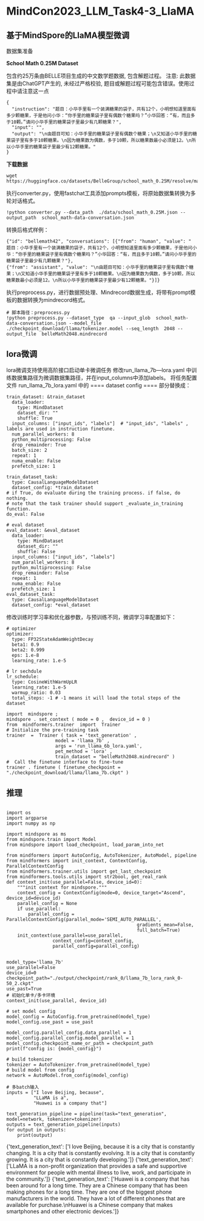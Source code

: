 # MindCon2023_LLM_Task4-3_LlaMA



## 基于MindSpore的LlaMA模型微调

数据集准备

**School Math 0.25M Dataset**

包含约25万条由BELLE项目生成的中文数学题数据, 包含解题过程。 注意: 此数据集是由ChatGPT产生的, 未经过严格校验, 题目或解题过程可能包含错误。使用过程中请注意这一点
```
{
  "instruction": "题目：小华手里有一个装满糖果的袋子，共有12个，小明想知道里面有多少颗糖果，于是他问小华：“你手里的糖果袋子里有偶数个糖果吗？”小华回答：“有，而且多于10颗。”请问小华手里的糖果袋子里最少有几颗糖果？",
  "input": "",
  "output": "\n由题目可知：小华手里的糖果袋子里有偶数个糖果；\n又知道小华手里的糖果袋子里有多于10颗糖果。\n因为糖果数为偶数，多于10颗，所以糖果数最小必须是12。\n所以小华手里的糖果袋子里最少有12颗糖果。"
}
```
**下载数据**
```
wget https://huggingface.co/datasets/BelleGroup/school_math_0.25M/resolve/main/school_math_0.25M.json
```


执行converter.py，使用fastchat工具添加prompts模板，将原始数据集转换为多轮对话格式。


```
!python converter.py --data_path  ./data/school_math_0.25M.json --output_path  school_math-data-conversation.json 
```
转换后格式样例：
```
{"id": "bellemath42", "conversations": [{"from": "human", "value": " 题目：小华手里有一个装满糖果的袋子，共有12个，小明想知道里面有多少颗糖果，于是他问小华：“你手里的糖果袋子里有偶数个糖果吗？”小华回答：“有，而且多于10颗。”请问小华手里的糖果袋子里最少有几颗糖果？"}, 
{"from": "assistant", "value": "\n由题目可知：小华手里的糖果袋子里有偶数个糖果；\n又知道小华手里的糖果袋子里有多于10颗糖果。\n因为糖果数为偶数，多于10颗，所以糖果数最小必须是12。\n所以小华手里的糖果袋子里最少有12颗糖果。"}]}
```
执行preprocess.py，进行数据预处理、Mindrecord数据生成，将带有prompt模板的数据转换为mindrecord格式。
```
# 脚本路径：preprocess.py 
!python preprocess.py --dataset_type  qa --input_glob  school_math-data-conversation.json --model_file  ./checkpoint_download/llama/tokenizer.model --seq_length  2048 --output_file  belleMath2048.mindrecord 
```
## lora微调

lora微调支持使用高阶接口启动单卡微调任务
修改run_llama_7b—lora.yaml 中训练数据集路径为微调数据集路径，并在input_columns中添加labels。
将任务配置文件 run_llama_7b_lora.yaml 中的 ==== dataset config ==== 部分替换成：
```
train_dataset: &train_dataset
  data_loader:
    type: MindDataset
    dataset_dir: ""
    shuffle: True
  input_columns: ["input_ids", "labels"]  # "input_ids", "labels" , labels are used in instruction finetune.
  num_parallel_workers: 8
  python_multiprocessing: False
  drop_remainder: True
  batch_size: 2
  repeat: 1
  numa_enable: False
  prefetch_size: 1

train_dataset_task:
  type: CausalLanguageModelDataset
  dataset_config: *train_dataset
# if True, do evaluate during the training process. if false, do nothing.
# note that the task trainer should support _evaluate_in_training function.
do_eval: False

# eval dataset
eval_dataset: &eval_dataset
  data_loader:
    type: MindDataset
    dataset_dir: ""
    shuffle: False
  input_columns: ["input_ids", "labels"]
  num_parallel_workers: 8
  python_multiprocessing: False
  drop_remainder: False
  repeat: 1
  numa_enable: False
  prefetch_size: 1
eval_dataset_task:
  type: CausalLanguageModelDataset
  dataset_config: *eval_dataset
```
修改训练时学习率和优化器参数，与预训练不同，微调学习率配置如下：
```
# optimizer
optimizer:
  type: FP32StateAdamWeightDecay
  beta1: 0.9
  beta2: 0.999
  eps: 1.e-8
  learning_rate: 1.e-5

# lr sechdule
lr_schedule:
  type: CosineWithWarmUpLR
  learning_rate: 1.e-5
  warmup_ratio: 0.03
  total_steps: -1 # -1 means it will load the total steps of the dataset
```
```
import  mindspore ;  
mindspore . set_context ( mode = 0 ,  device_id = 0 ) 
from  mindformers.trainer  import  Trainer 
# Initialize the pre-training task 
trainer  =  Trainer ( task = 'text_generation' , 
                  model = 'llama_7b' , 
                  args = 'run_llama_6b_lora.yaml',
                  pet_method = 'lora' , 
                  train_dataset = "belleMath2048.mindrecord" ) 
#  Call the finetune interface to fine-tune 
trainer . finetune ( finetune_checkpoint = "./checkpoint_download/llama/llama_7b.ckpt" )
```
## 推理
```

import os
import argparse
import numpy as np

import mindspore as ms
from mindspore.train import Model
from mindspore import load_checkpoint, load_param_into_net

from mindformers import AutoConfig, AutoTokenizer, AutoModel, pipeline
from mindformers import init_context, ContextConfig, ParallelContextConfig
from mindformers.trainer.utils import get_last_checkpoint
from mindformers.tools.utils import str2bool, get_real_rank
def context_init(use_parallel=False, device_id=0):
    """init context for mindspore."""
    context_config = ContextConfig(mode=0, device_target="Ascend", device_id=device_id)
    parallel_config = None
    if use_parallel:
        parallel_config = ParallelContextConfig(parallel_mode='SEMI_AUTO_PARALLEL',
                                                gradients_mean=False,
                                                full_batch=True)
    init_context(use_parallel=use_parallel,
                 context_config=context_config,
                 parallel_config=parallel_config)


model_type='llama_7b'
use_parallel=False
device_id=0
checkpoint_path="./output/checkpoint/rank_0/llama_7b_lora_rank_0-50_2.ckpt"
use_past=True
# 初始化单卡/多卡环境
context_init(use_parallel, device_id)

# set model config
model_config = AutoConfig.from_pretrained(model_type)
model_config.use_past = use_past

model_config.parallel_config.data_parallel = 1
model_config.parallel_config.model_parallel = 1
model_config.checkpoint_name_or_path = checkpoint_path
print(f"config is: {model_config}")

# build tokenizer
tokenizer = AutoTokenizer.from_pretrained(model_type)
# build model from config
network = AutoModel.from_config(model_config)
```

```
# 多batch输入
inputs = ["I love Beijing, because",
          "LLaMA is a",
          "Huawei is a company that"]

text_generation_pipeline = pipeline(task="text_generation", model=network, tokenizer=tokenizer)
outputs = text_generation_pipeline(inputs)
for output in outputs:
    print(output)
```


{'text_generation_text': ['I love Beijing, because it is a city that is constantly changing. It is a city that is constantly evolving. It is a city that is constantly growing. It is a city that is constantly developing.']}
{'text_generation_text': ['LLaMA is a non-profit organization that provides a safe and supportive environment for people with mental illness to live, work, and participate in the community.']}
{'text_generation_text': ['Huawei is a company that has been around for a long time. They are a Chinese company that has been making phones for a long time. They are one of the biggest phone manufacturers in the world. They have a lot of different phones that are available for purchase.\nHuawei is a Chinese company that makes smartphones and other electronic devices.']}